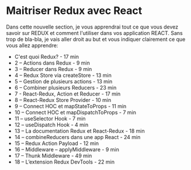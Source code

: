 # Maitriser Redux avec React

Dans cette nouvelle section, je vous apprendrai tout ce que vous devez savoir sur REDUX et comment l'utiliser dans vos application REACT. Sans trop de bla-bla, je vais aller droit au but et vous indiquer clairement ce que vous allez apprendre:

- C'est quoi Redux? - 17 min
- 2 – Actions dans Redux - 9 min
- 3 – Reducer dans Redux - 9 min
- 4 – Redux Store via createStore - 13 min
- 5 – Gestion de plusieurs actions - 13 min
- 6 – Combiner plusieurs Reducers - 23 min
- 7 - React-Redux, Action et Reducer - 17 min
- 8 – React-Redux Store Provider - 10 min
- 9 – Connect HOC et mapStateToProps - 11 min
- 10 – Connect HOC et mapDispatchToProps - 7 min
- 11 – useSelector Hook - 7 min
- 12 – useDispatch Hook - 4 min
- 13 – La documentation Redux et React-Redux - 18 min
- 14 – combineReducers dans une app React - 24 min
- 15 – Redux Action Payload - 12 min
- 16 – Middleware – applyMiddleware - 9 min
- 17 – Thunk Middleware - 49 min
- 18 – L’extension Redux DevTools - 22 min